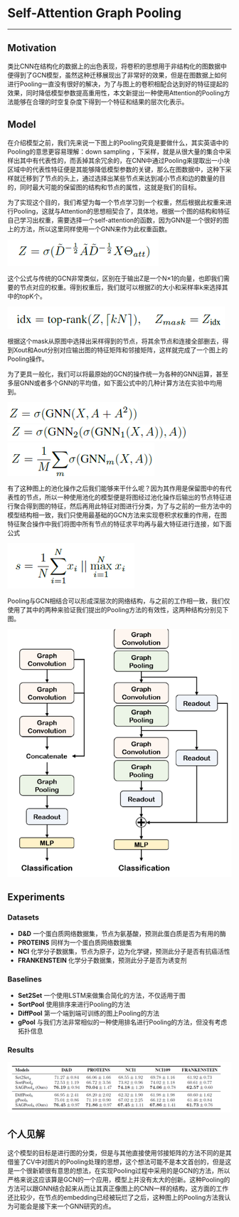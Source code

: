 # Self-Attention Graph Pooling

------

## Motivation

​	类比CNN在结构化的数据上的出色表现，将卷积的思想用于非结构化的图数据中便得到了GCN模型，虽然这种迁移展现出了非常好的效果，但是在图数据上如何进行Pooling一直没有很好的解决，为了与图上的卷积相配合达到好的特征提起的效果，同时降低模型参数提高重用性，本文新提出一种使用Attention的Pooling方法能够在合理的时空复杂度下得到一个特征和结果的层次化表示。

## Model

​	在介绍模型之前，我们先来说一下图上的Pooling究竟是要做什么，其实英语中的Pooling的意思更容易理解：down sampling ，下采样，就是从很大量的集合中采样出其中有代表性的，而丢掉其余冗余的，在CNN中通过Pooling来提取出一小块区域中的代表性特征便是其能够降低模型参数的关键，那么在图数据中，这种下采样就迁移到了节点的头上，通过选择出某些节点来达到减小节点和边的数量的目的，同时最大可能的保留图的结构和节点的属性，这就是我们的目标。

​	为了实现这个目的，我们希望为每一个节点学习到一个权重，然后根据此权重来进行Pooling，这就与Attention的思想相契合了，具体地，根据一个图的结构和特征自己学习出权重，需要选择一个self-attention的函数，因为GNN是一个很好的图上的方法，所以这里同样使用一个GNN来作为此权重函数。

![image-20200116185242238](https://github.com/linzihan-backforward/PaperNotes/blob/master/ICML/%5BICML2019%5D%20Self-Attention%20Graph%20Pooling/image-20200116185242238.png?raw=true)

​	这个公式与传统的GCN非常类似，区别在于输出Z是一个N×1的向量，也即我们需要的节点对应的权重。得到权重后，我们就可以根据Zi的大小和采样率k来选择其中的topK个。

![image-20200116185529871](https://github.com/linzihan-backforward/PaperNotes/blob/master/ICML/%5BICML2019%5D%20Self-Attention%20Graph%20Pooling/image-20200116185529871.png?raw=true)

​	根据这个mask从原图中选择出采样得到的节点，将其余节点和连接全部删去，得到Xout和Aout分别对应输出图的特征矩阵和邻接矩阵，这样就完成了一个图上的Pooling操作。

​	为了更具一般化，我们可以将最原始的GCN的操作统一为各种的GNN运算，甚至多层GNN或者多个GNN的平均值，如下面公式中的几种计算方法在实验中均用到。

![image-20200117102533982](https://github.com/linzihan-backforward/PaperNotes/blob/master/ICML/%5BICML2019%5D%20Self-Attention%20Graph%20Pooling/image-20200117102533982.png?raw=true)![image-20200117102548308](https://github.com/linzihan-backforward/PaperNotes/blob/master/ICML/%5BICML2019%5D%20Self-Attention%20Graph%20Pooling/image-20200117102548308.png?raw=true)![image-20200117102557905](https://github.com/linzihan-backforward/PaperNotes/blob/master/ICML/%5BICML2019%5D%20Self-Attention%20Graph%20Pooling/image-20200117102557905.png?raw=true)

​	有了这种图上的池化操作之后我们能够来干什么呢？因为其作用是保留图中的有代表性的节点，所以一种使用池化的模型便是将图经过池化操作后输出的节点特征进行聚合得到图的特征，然后再用此特征对图进行分类，为了与之前的一些方法中的模型结构相一致，我们只使用最基础的GCN方法来实现卷积求权重的作用，在图特征聚合操作中我们将图中所有节点的特征求平均再与最大特征进行连接，如下面公式

![image-20200117103938216](https://github.com/linzihan-backforward/PaperNotes/blob/master/ICML/%5BICML2019%5D%20Self-Attention%20Graph%20Pooling/image-20200117103938216.png?raw=true)

​	Pooling与GCN相结合可以形成深层次的网络结构，与之前的工作相一致，我们仅使用了其中的两种来验证我们提出的Pooling方法的有效性，这两种结构分别见下图。

![image-20200117104123092](https://github.com/linzihan-backforward/PaperNotes/blob/master/ICML/%5BICML2019%5D%20Self-Attention%20Graph%20Pooling/image-20200117104123092.png?raw=true)

## Experiments

### Datasets

- **D&D**  一个蛋白质网络数据集，节点为氨基酸，预测此蛋白质是否为有用的酶
- **PROTEINS**  同样为一个蛋白质网络数据集
- **NCI**  化学分子数据集，节点为原子，边为化学键，预测此分子是否有抗癌活性
- **FRANKENSTEIN**  化学分子数据集，预测此分子是否为诱变剂

### Baselines

- **Set2Set**  一个使用LSTM来做集合简化的方法，不仅适用于图
- **SortPool** 使用排序来进行Pooling的方法
- **DiffPool** 第一个端到端可训练的图上Pooling的方法
- **gPool** 与我们方法非常相似的一种使用排名进行Pooling的方法，但没有考虑拓扑信息

### Results

![image-20200117142236300](https://github.com/linzihan-backforward/PaperNotes/blob/master/ICML/%5BICML2019%5D%20Self-Attention%20Graph%20Pooling/image-20200117142236300.png?raw=true)

## 个人见解

​	这个模型的目标是进行图的分类，但是与其他直接使用邻接矩阵的方法不同的是其借鉴了CV中对图片的Pooling处理的思想，这个想法可能不是本文首创的，但是这是一个很新颖很有意思的想法，在实现Pooling过程中采用的是GCN的方法，所以严格来说这应该算是GCN的一个应用，模型上并没有太大的创新。这种Pooling的方法可以跟GNN结合起来从而让其真正像图上的CNN一样的结构，这方面的工作还比较少，在节点的embedding已经被玩烂了之后，这种图上的Pooling方法我认为可能会是接下来一个GNN研究的点。